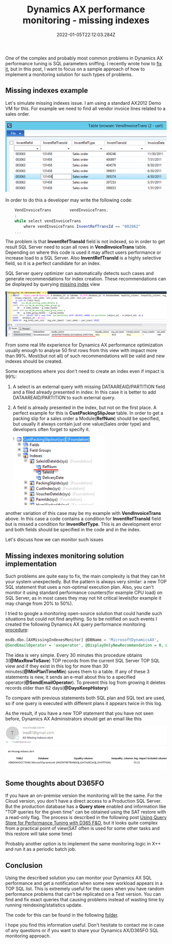 ﻿---
title: "Dynamics AX performance monitoring - missing indexes "
date: "2022-01-05T22:12:03.284Z"
tags: ["Performance", "SQL", "Performance audit"]
path: "/performance-monitormisind"
featuredImage: "./logo.png"

excerpt: "The blog post describes a monitoring solution for SQL Server missing indexes"
---

One of the complex and probably most common problems in Dynamics AX performance tuning is SQL parameters sniffing. I recently wrote how to [fix it](https://denistrunin.com/performance-sniffing), but in this post, I want to focus on a sample approach of how to implement a monitoring solution for such types of problems.

## Missing indexes example 

Let's simulate missing indexes issue. I am using a standard AX2012 Demo VM for this. For example we need to find all vendor invoice lines related to a sales order. 

![](TableBrowserVIT.png)

In order to do this a developer may write the following code:

```csharp
    VendInvoiceTrans        vendInvoiceTrans;
    ;
    while select vendInvoiceTrans
        where vendInvoiceTrans.InventRefTransId == "002862"
    ...    
```

The problem is that **InventRefTransId** field is not indexed, so in order to get result SQL Server need to scan all rows in **VendInvoiceTrans** table. Depending on where this code is used it may affect users performance or increase load to a SQL Server. Also **InventRefTransId** is a highly selective field, so it is a perfect candidate for an index.

SQL Server query optimizer can automatically detects such cases and generate recommendations for index creation. These recommendations can be displayed by querying [missing index](https://github.com/TrudAX/TRUDScripts/blob/master/Performance/AX%20Technical%20Audit.md#missing-indexes) view 

![Missing index recommendations](MissingIndRecommendation.png)

From some real life experience for Dynamics AX performance optimization usually enough to analyse 50 first rows from this view with impact more than 99%. Most(but not all) of such recommendations will be valid and new indexes should be created.

Some exceptions where you don't need to create an index even if impact is 99%:

1. A select is an external query with missing DATAAREAID/PARTITION field and a filed already presented in index: In this case it is better to add DATAAREAID/PARTITION to such external query. 

2. A field is already presented in the index, but not on the first place. A perfect example for this is **CustPackingSlipJour** table. In order to get a packing slip for a sales order a Module(**RefNum**) should be specified, but usually it always contain just one value(Sales order type) and developers often forget to specify it. 

   ![Cust packing slip table](CustPackingJour.png)

another variation of this case may be my example with **VendInvoiceTrans** above. In this case a code contains a condition for  **InventRefTransId** field but is missed a condition for **InventRefType**. This is an development error and both fields should be specified in the code and in the index.

Let's discuss how we can monitor such issues

## Missing indexes monitoring solution implementation

Such problems are quite easy to fix, the main complexity is that they can hit your system unexpectedly. But the pattern is always very similar: a new TOP SQL statement that uses a non-optimal execution plan. Also, you can't monitor it using standard performance counters(for example CPU load) on SQL Server, as in most cases they may not hit critical levels(for example it may change from 20% to 50%). 

I tried to google a monitoring open-source solution that could handle such situations but could not find anything. So to be notified on such events I created the following Dynamics AX query performance monitoring [procedure](https://github.com/TrudAX/TRUDScripts/blob/master/Performance/Jobs/SQLTopQueryMonitor/dbo.AXMissingIndexesMonitor.StoredProcedure.sql):

```sql
msdb.dbo.[AXMissingIndexesMonitor] @DBName = 'MicrosoftDynamicsAX',
@SendEmailOperator = 'axoperator', @DisplayOnlyNewRecommendation = 0, @Debug = 0
```

The idea is very simple. Every 30 minutes this procedure obtains 3(**@MaxRowToSave**) TOP records from the current SQL Server TOP SQL view and if they exist in this log for more than 30 minutes(**@MinPlanTimeMin**) saves them to a table. If any of these 3 statements is new, it sends an e-mail about this to a specified operator(**@SendEmailOperator**). To prevent this log from growing it deletes records older than 62 days(**@DaysKeepHistory**)

To compare with previous statements both SQL plan and SQL text are used, so if one query is executed with different plans it appears twice in this log. 

As the result, if you have a new TOP statement that you have not seen before, Dynamics AX Administrators should get an email like this 

![E-mail](Email.png)



## Some thoughts about D365FO

If you have an on-premise version the monitoring will be the same. For the Cloud version, you don't have a direct access to a Production SQL Server. But the production database has a **Query store** enabled and information like "TOP queries for the given time" can be obtained using the SAT restore with a read-only flag. The process is described in the following post [Using Query Store for Performance Tuning with D365 F&O](https://community.dynamics.com/ax/b/axinthefield/posts/using-query-store-for-performance-tuning-with-d365-f-o), but it looks quite complex from a practical point of view(SAT often is used for some other tasks and this restore will take some time)

Probably another option is to implement the same monitoring logic in X++ and run it as a periodic batch job. 

## Conclusion

Using the described solution you can monitor your Dynamics AX SQL performance and get a notification when some new workload appears in a TOP SQL list. This is extremely useful for the cases when you have random performance problems that can't be replicated on a Test version. You can find and fix exact queries that causing problems instead of wasting time by running reindexing/statistics update. 

The code for this can be found in the following [folder](https://github.com/TrudAX/TRUDScripts/tree/master/Performance/Jobs/SQLTopQueryMonitor).

I hope you find this information useful. Don't hesitate to contact me in case of any questions or if you want to share your Dynamics AX/D365FO SQL monitoring approach. 

